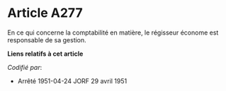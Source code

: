 # Article A277

En ce qui concerne la comptabilité en matière, le régisseur économe est responsable de sa gestion.

**Liens relatifs à cet article**

_Codifié par_:

  - Arrêté 1951-04-24 JORF 29 avril 1951
